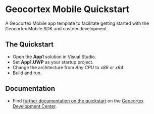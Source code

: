 # Geocortex Mobile Quickstart
A Geocortex Mobile app template to facilitate getting started with the Geocortex Mobile SDK and custom development.

## The Quickstart
- Open the **App1** solution in Visual Studio.
- Set **App1.UWP** as your startup project.
- Change the architecture from _Any CPU_ to _x86_ or _x64_.
- Build and run.

## Documentation
- Find [further documentation on the quickstart](https://developers.geocortex.com/docs/mobile/quick-start/) on the [Geocortex Development Center](https://developers.geocortex.com/docs/mobile/overview).